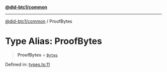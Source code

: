 [**@did-btc1/common**](../README.md)

***

[@did-btc1/common](../globals.md) / ProofBytes

# Type Alias: ProofBytes

> **ProofBytes** = [`Bytes`](Bytes.md)

Defined in: [types.ts:11](https://github.com/dcdpr/did-btc1-js/blob/4ab6f9915d95beed9bc633644c9db1539395f512/packages/common/src/types.ts#L11)
